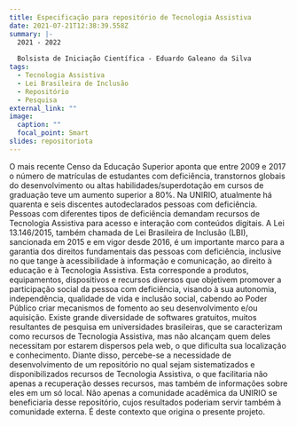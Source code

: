 ```yaml
---
title: Especificação para repositório de Tecnologia Assistiva
date: 2021-07-21T12:38:39.558Z
summary: |-
  2021 - 2022
  
  Bolsista de Iniciação Científica - Eduardo Galeano da Silva
tags:
  - Tecnologia Assistiva
  - Lei Brasileira de Inclusão
  - Repositório
  - Pesquisa
external_link: ""
image:
  caption: ""
  focal_point: Smart
slides: repositoriota
---
```


O mais recente Censo da Educação Superior aponta que entre 2009 e 2017 o número de matrículas de estudantes com deficiência, transtornos globais do desenvolvimento ou altas habilidades/superdotação em cursos de graduação teve um aumento superior a 80%. Na UNIRIO, atualmente há quarenta e seis discentes autodeclarados pessoas com deficiência. Pessoas com diferentes tipos de deficiência demandam recursos de Tecnologia Assistiva para acesso e interação com conteúdos digitais. A Lei 13.146/2015, também chamada de Lei Brasileira de Inclusão (LBI), sancionada em 2015 e em vigor desde 2016, é um importante marco para a garantia dos direitos fundamentais das pessoas com deficiência, inclusive no que tange à acessibilidade à informação e comunicação, ao direito à educação e à Tecnologia Assistiva. Esta corresponde a produtos, equipamentos, dispositivos e recursos diversos que objetivem promover a participação social da pessoa com deficiência, visando à sua autonomia, independência, qualidade de vida e inclusão social, cabendo ao Poder Público criar mecanismos de fomento ao seu desenvolvimento e/ou aquisição. Existe grande diversidade de softwares gratuitos, muitos resultantes de pesquisa em universidades brasileiras, que se caracterizam como recursos de Tecnologia Assistiva, mas não alcançam quem deles necessitam por estarem dispersos pela web, o que dificulta sua localização e conhecimento.
Diante disso, percebe-se a necessidade de desenvolvimento de um repositório no qual sejam sistematizados e disponibilizados recursos de Tecnologia Assistiva, o que facilitaria não apenas a recuperação desses recursos, mas também de informações sobre eles em um só local. Não apenas a comunidade acadêmica da UNIRIO se beneficiaria desse repositório, cujos resultados poderiam servir também à comunidade externa. É deste contexto que origina o presente projeto.
